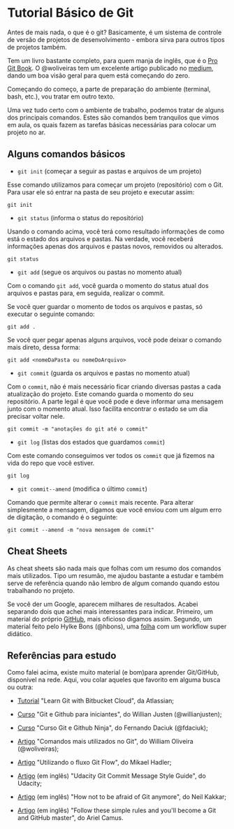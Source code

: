 # Tutorial Básico de Git

Antes de mais nada, o que é o git? Basicamente, é um sistema de controle de versão de projetos de desenvolvimento - embora sirva para outros tipos de projetos também. 

Tem um livro bastante completo, para quem manja de inglês, que é o [Pro Git Book](https://git-scm.com/book/en/v2 "Link Pro Git Book"). O @woliveiras tem um excelente artigo publicado no [medium](https://medium.com/trainingcenter/plano-para-estudar-git-e-github-enquanto-aprende-programa%C3%A7%C3%A3o-f5d5f986f459 "Artigo woliveiras Medium"), dando um boa visão geral para quem está começando do zero.

Começando do começo, a parte de preparação do ambiente (terminal, bash, etc.), vou tratar em outro texto.

Uma vez tudo certo com o ambiente de trabalho, podemos tratar de alguns dos principais comandos. Estes são comandos bem tranquilos que vimos em aula, os quais fazem as tarefas básicas necessárias para colocar um projeto no ar.

## Alguns comandos básicos


- `git init` (começar a seguir as pastas e arquivos de um projeto)

Esse comando utilizamos para começar um projeto (repositório) com o Git. Para usar ele só entrar na pasta de seu projeto e executar assim:

```
git init
```

- `git status` (informa o status do repositório)

Usando o comando acima, você terá como resultado informações de como está o estado dos arquivos e pastas. Na verdade, você receberá informações apenas dos arquivos e pastas novos, removidos ou alterados.

```
git status
```

- `git add` (segue os arquivos ou pastas no momento atual)

Com o comando `git add`, você guarda o momento do status atual dos arquivos e pastas para, em seguida, realizar o commit.

Se você quer guardar o momento de todos os arquivos e pastas, só executar o seguinte comando:

```
git add .
```

Se você quer pegar apenas alguns arquivos, você pode deixar o comando mais direto, dessa forma:

```
git add <nomeDaPasta ou nomeDoArquivo>
```

- `git commit` (guarda os arquivos e pastas no momento atual)

Com o `commit`, não é mais necessário ficar criando diversas pastas a cada atualização do projeto. Este comando guarda o momento do seu repositório. A parte legal é que você pode e deve informar uma mensagem junto com o momento atual. Isso facilita encontrar o estado se um dia precisar voltar nele.

```
git commit -m "anotações do git até o commit"
```

- `git log` (listas dos estados que guardamos `commit`)

Com este comando conseguimos ver todos os `commit` que já fizemos na vida do repo que você estiver.

```
git log
```

- `git commit--amend` (modifica o último `commit`)

Comando que permite alterar o `commit` mais recente. Para alterar simplesmente a mensagem, digamos que você enviou com um algum erro de digitação, o comando é o seguinte:

```
git commit --amend -m "nova mensagem de commit"
```

## Cheat Sheets

As cheat sheets são nada mais que folhas com um resumo dos comandos mais utilizados. Tipo um resumão, me ajudou bastante a estudar e também serve de referência quando não lembro de algum comando quando estou trabalhando no projeto.

Se você der um Google, aparecem milhares de resultados. Acabei separando dois que achei mais interessantes para indicar. Primeiro, um material do próprio [GitHub](https://github.com/fpsaraiva/curso-do-front-ao-end/blob/master/aula%2001/git-cheat-sheet-01.pdf "Cheat Sheet GitHub"), mais oficioso digamos assim. Segundo, um material feito pelo Hylke Bons (@hbons), uma [folha](https://github.com/fpsaraiva/curso-do-front-ao-end/blob/master/aula%2001/git-cheat-sheet-02.pdf "Cheat Sheet hbons") com um workflow super didático. 

## Referências para estudo

Como falei acima, existe muito material (e bom)para aprender Git/GitHub, disponível na rede. Aqui, vou colar aqueles que favorito em alguma busca ou outra:

- [Tutorial](https://www.atlassian.com/git/tutorials/learn-git-with-bitbucket-cloud "Tutorial Atlassian") "Learn Git with Bitbucket Cloud", da Atlassian;

- [Curso](https://www.udemy.com/git-e-github-para-iniciantes/ "Curso Willian Justen") "Git e Github para iniciantes", do Willian Justen (@willianjusten);

- [Curso](https://www.udemy.com/git-e-github-ninja/ "Curso Fernando Daciuk") "Curso Git e Github Ninja", do Fernando Daciuk (@fdaciuk);

- [Artigo](https://woliveiras.com.br/posts/comandos-mais-utilizados-no-git/ "Artigo Comandos Git") "Comandos mais utilizados no Git", do William Oliveira (@woliveiras);

- [Artigo](https://medium.com/trainingcenter/utilizando-o-fluxo-git-flow-e63d5e0d5e04 "Artigo Fluxo Git Flow") "Utilizando o fluxo Git Flow", do Mikael Hadler;

- [Artigo](https://udacity.github.io/git-styleguide/ "Artigo Commit Style Guide") (em inglês) "Udacity Git Commit Message Style Guide", do Udacity;

- [Artigo](https://medium.freecodecamp.org/how-not-to-be-afraid-of-git-anymore-fe1da7415286 "Artigo nor afraid of git") (em inglês) "How not to be afraid of Git anymore", do Neil Kakkar;

- [Artigo](https://medium.freecodecamp.org/follow-these-simple-rules-and-youll-become-a-git-and-github-master-e1045057468f "Artigo follow simple rules to become git master") (em inglês) "Follow these simple rules and you'll become a Git and GitHub master", do Ariel Camus.